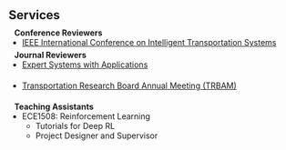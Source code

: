 <h1 id="services"></h1>

<h2 style="margin: 60px 0px 10px;">Services</h2>

<!--
<h4 style="margin:0 10px 0;">Organization Committee</h4>

<ul style="margin:0 0 5px;">
  <li>Website Chair, <a href="https://bmvc2023.org/people/organisers/"><autocolor>The British Machine Vision Conference (BMVC)</autocolor></a> <a href="https://bmvc2022.org/people/organisers/"><autocolor>2022</autocolor></a>-<a href="https://bmvc2023.org/people/organisers/"><autocolor>2023</autocolor></a></li>
  <li>Website Master, <a href="https://www.acmmmasia.org/2020/committee.html"><autocolor>ACM International Conference on Multimedia in Asia (MM Asia) 2020</autocolor></a></li>
</ul>

<h4 style="margin:0 10px 0;">Area Chairs</h4>

<ul style="margin:0 0 5px;">
  <li><a href="http://cvpr.thecvf.com/"><autocolor>IEEE/CVF Conference on Computer Vision and Pattern Recognition (CVPR) 2024</autocolor></a></li>
  <li><a href="https://iclr.cc/Conferences/2024"><autocolor>International Conference on Learning Representations (ICLR) 2024</autocolor></a></li>
  <li><a href="https://aistats.org/aistats2024/"><autocolor>International Conference on Artificial Intelligence and Statistics (AISTATS) 2023-2024</autocolor></a></li>
  <li><a href="https://bmvc2023.org/"><autocolor>The British Machine Vision Conference (BMVC) 2023</autocolor></a></li>
  <li><a href="https://www.auai.org/uai2023/"><autocolor>The Conference on Uncertainty in Artificial Intelligence (UAI) 2023</autocolor></a></li>
</ul>

<h4 style="margin:0 10px 0;">Senior Program Committee</h4>

<ul style="margin:0 0 5px;">
  <li><a href="https://ijcai-21.org/"><autocolor>International Joint Conference on Artificial Intelligence (IJCAI) 2021</autocolor></a></li>
</ul>

-->

<h4 style="margin:0 10px 0;">Conference Reviewers</h4>

<ul style="margin:0 0 5px;">
  <li><a href="https://ieee-itss.org/conf/itsc/"><autocolor>IEEE International Conference on Intelligent Transportation Systems</autocolor></a></li>
</ul>

<h4 style="margin:0 10px 0;">Journal Reviewers</h4>

<ul style="margin:0 0 20px;">
  <li><a href="https://www.sciencedirect.com/journal/expert-systems-with-applications"><autocolor>Expert Systems with Applications</autocolor></a></li>
</ul>
<ul style="margin:0 0 20px;">
  <li><a href="https://trb-annual-meeting.nationalacademies.org/"><autocolor>Transportation Research Board Annual Meeting (TRBAM) </autocolor></a></li>
</ul>

<h4 style="margin:0 10px 0;">Teaching Assistants</h4>
<ul style="margin:0 0 20px;">
  <li><a><autocolor>ECE1508: Reinforcement Learning</autocolor></a></li>
  <ul style="margin:0 0 20px;">
    <li><a><autocolor>Tutorials for Deep RL</autocolor></a></li>
    <li><a><autocolor>Project Designer and Supervisor</autocolor></a></li>
  </ul>
</ul>
